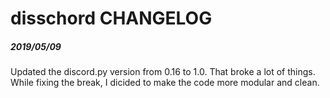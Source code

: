 # disschord CHANGELOG

##### 2019/05/09
Updated the discord.py version from 0.16 to 1.0. That broke a lot of things. While fixing the break, I dicided to make the code more modular and clean.
